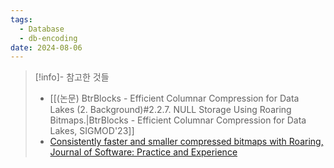 ```yaml
---
tags:
  - Database
  - db-encoding
date: 2024-08-06
---
```

> [!info]- 참고한 것들
> - [[(논문) BtrBlocks - Efficient Columnar Compression for Data Lakes (2. Background)#2.2.7. NULL Storage Using Roaring Bitmaps.|BtrBlocks - Efficient Columnar Compression for Data Lakes, SIGMOD'23]]
> - [Consistently faster and smaller compressed bitmaps with Roaring, Journal of Software: Practice and Experience](https://onlinelibrary.wiley.com/doi/full/10.1002/spe.2402)

## 